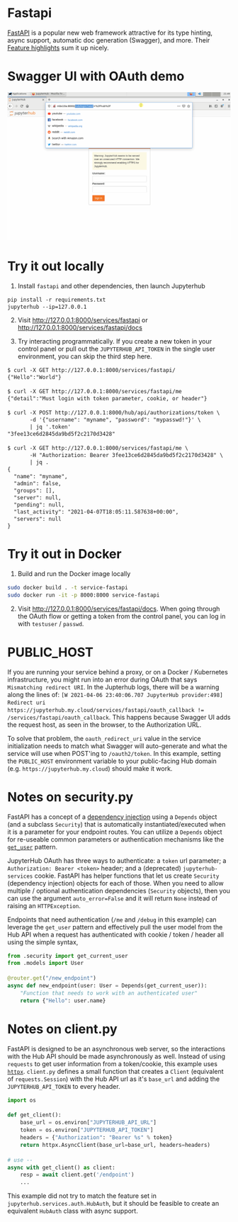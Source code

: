 # Fastapi

[FastAPI](https://fastapi.tiangolo.com/) is a popular new web framework attractive for its type hinting, async support, automatic doc generation (Swagger), and more. Their [Feature highlights](https://fastapi.tiangolo.com/features/) sum it up nicely.

# Swagger UI with OAuth demo

![Fastapi Service Example](./fastapi_example.gif)

# Try it out locally

1. Install `fastapi` and other dependencies, then launch Jupyterhub

```
pip install -r requirements.txt
jupyterhub --ip=127.0.0.1
```

2. Visit http://127.0.0.1:8000/services/fastapi or http://127.0.0.1:8000/services/fastapi/docs

3. Try interacting programmatically. If you create a new token in your control panel or pull out the `JUPYTERHUB_API_TOKEN` in the single user environment, you can skip the third step here.

```
$ curl -X GET http://127.0.0.1:8000/services/fastapi/
{"Hello":"World"}

$ curl -X GET http://127.0.0.1:8000/services/fastapi/me
{"detail":"Must login with token parameter, cookie, or header"}

$ curl -X POST http://127.0.0.1:8000/hub/api/authorizations/token \
       -d '{"username": "myname", "password": "mypasswd!"}' \
       | jq '.token'
"3fee13ce6d2845da9bd5f2c2170d3428"

$ curl -X GET http://127.0.0.1:8000/services/fastapi/me \
       -H "Authorization: Bearer 3fee13ce6d2845da9bd5f2c2170d3428" \
       | jq .
{
  "name": "myname",
  "admin": false,
  "groups": [],
  "server": null,
  "pending": null,
  "last_activity": "2021-04-07T18:05:11.587638+00:00",
  "servers": null
}
```

# Try it out in Docker

1. Build and run the Docker image locally

```bash
sudo docker build . -t service-fastapi
sudo docker run -it -p 8000:8000 service-fastapi
```

2. Visit http://127.0.0.1:8000/services/fastapi/docs. When going through the OAuth flow or getting a token from the control panel, you can log in with `testuser` / `passwd`.

# PUBLIC_HOST

If you are running your service behind a proxy, or on a Docker / Kubernetes infrastructure, you might run into an error during OAuth that says `Mismatching redirect URI`. In the Jupterhub logs, there will be a warning along the lines of: `[W 2021-04-06 23:40:06.707 JupyterHub provider:498] Redirect uri https://jupyterhub.my.cloud/services/fastapi/oauth_callback != /services/fastapi/oauth_callback`. This happens because Swagger UI adds the request host, as seen in the browser, to the Authorization URL.

To solve that problem, the `oauth_redirect_uri` value in the service initialization needs to match what Swagger will auto-generate and what the service will use when POST'ing to `/oauth2/token`. In this example, setting the `PUBLIC_HOST` environment variable to your public-facing Hub domain (e.g. `https://jupyterhub.my.cloud`) should make it work.

# Notes on security.py

FastAPI has a concept of a [dependency injection](https://fastapi.tiangolo.com/tutorial/dependencies) using a `Depends` object (and a subclass `Security`) that is automatically instantiated/executed when it is a parameter for your endpoint routes. You can utilize a `Depends` object for re-useable common parameters or authentication mechanisms like the [`get_user`](https://fastapi.tiangolo.com/tutorial/security/get-current-user) pattern.

JupyterHub OAuth has three ways to authenticate: a `token` url parameter; a `Authorization: Bearer <token>` header; and a (deprecated) `jupyterhub-services` cookie. FastAPI has helper functions that let us create `Security` (dependency injection) objects for each of those. When you need to allow multiple / optional authentication dependencies (`Security` objects), then you can use the argument `auto_error=False` and it will return `None` instead of raising an `HTTPException`.

Endpoints that need authentication (`/me` and `/debug` in this example) can leverage the `get_user` pattern and effectively pull the user model from the Hub API when a request has authenticated with cookie / token / header all using the simple syntax,

```python
from .security import get_current_user
from .models import User

@router.get("/new_endpoint")
async def new_endpoint(user: User = Depends(get_current_user)):
    "Function that needs to work with an authenticated user"
    return {"Hello": user.name}
```

# Notes on client.py

FastAPI is designed to be an asynchronous web server, so the interactions with the Hub API should be made asynchronously as well. Instead of using `requests` to get user information from a token/cookie, this example uses [`httpx`](https://www.python-httpx.org/). `client.py` defines a small function that creates a `Client` (equivalent of `requests.Session`) with the Hub API url as it's `base_url` and adding the `JUPYTERHUB_API_TOKEN` to every header.

```python
import os

def get_client():
    base_url = os.environ["JUPYTERHUB_API_URL"]
    token = os.environ["JUPYTERHUB_API_TOKEN"]
    headers = {"Authorization": "Bearer %s" % token}
    return httpx.AsyncClient(base_url=base_url, headers=headers)

# use --
async with get_client() as client:
    resp = await client.get('/endpoint')
    ...
```

This example did not try to match the feature set in `jupyterhub.services.auth.HubAuth`, but it should be feasible to create an equivalent `HubAuth` class with async support.
